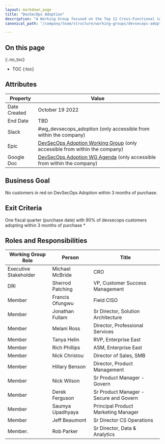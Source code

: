 ```yaml
---
layout: markdown_page
title: "DevSecOps Adoption"
description: "A Working Group focused on the Top 12 Cross-Functional initiative of ensuring ultimate customers successfully adopt devsecops within 3 months of purchase"
canonical_path: "/company/team/structure/working-groups/devsecops-adoption/"

---
```


## On this page
{:.no_toc}

- TOC
{:toc}

## Attributes

| Property        | Value          |
|-----------------|----------------|
| Date Created    | October 19 2022   |
| End Date        | TBD |
| Slack           | #wg_devsecops_adoption (only accessible from within the company) |
| Epic            | [DevSecOps Adoption Working Group](https://gitlab.com/groups/gitlab-com/sales-team/-/epics/59) (only accessible from within the company) |
| Google Doc      | [DevSecOps Adoption WG Agenda](https://docs.google.com/document/d/1kUrBpNYhHZNpWvihQe2484FAAy5sO42yVKR7uINULh0/edit) (only accessible from within the company) |

## Business Goal

No customers in red on DevSecOps Adoption within 3 months of purchase.

## Exit Criteria
One fiscal quarter (purchase date) with 90% of devsecops customers adopting within 3 months of purchase
* 


## Roles and Responsibilities

| Working Group Role    | Person                | Title                                  | 
|-----------------------|-----------------------|----------------------------------------|
| Executive Stakeholder | Michael McBride       | CRO    |
| DRI                   | Sherrod Patching      | VP, Customer Success Management        |
| Member                | Francis Ofungwu       | Field CISO                        |
| Member                | Jonathan Fullam       | Sr Director, Solution Architecture           |
| Member                | Melani  Ross          | Director, Professional Services |
| Member                | Tanya Helin           | RVP, Enterprise East                   |
| Member                | Rich Phillips         | ASM, Enterprise East         |
| Member                | Nick Christou         | Director of Sales, SMB                         |
| Member                | Hillary Benson        | Director, Product Management            |
| Member                | Nick Wilson           | Sr Product Manager - Govern  |
| Member                | Derek Ferguson        | Sr Product Manager - Secure and Govern | 
| Member                | Saumya Upadhyaya      | Principal Product Marketing Manager |
| Member                | Jeff Beaumont         | Sr Director CS Operations |
| Member.              | Rob Parker             | Sr Director, Data & Analytics | 


